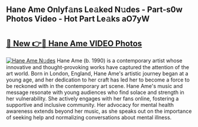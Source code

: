 ## Hane Ame Onlyf𝚊ns Le𝚊ked N𝚞des - Part-s0w Photos Video - Hot Part Le𝚊ks aO7yW

# <h2><a href="http://ac11223.deff.icu/?id=Hane+Ame">🔗 New 👉🔴 Hane Ame VIDEO Photos</a></h2>

[![Hane Ame N𝚞des](https://i.imgur.com/rIISA9y.gif)](http://ac11223.deff.icu/?id=Hane+Ame)
Hane Ame (b. 1990) is a contemporary artist whose innovative and thought-provoking works have captured the attention of the art world. Born in London, England, Hane Ame's artistic journey began at a young age, and her dedication to her craft has led her to become a force to be reckoned with in the contemporary art scene. Hane Ame's music and message resonate with young audiences who find solace and strength in her vulnerability. She actively engages with her fans online, fostering a supportive and inclusive community. Her advocacy for mental health awareness extends beyond her music, as she speaks out on the importance of seeking help and normalizing conversations about mental illness.

